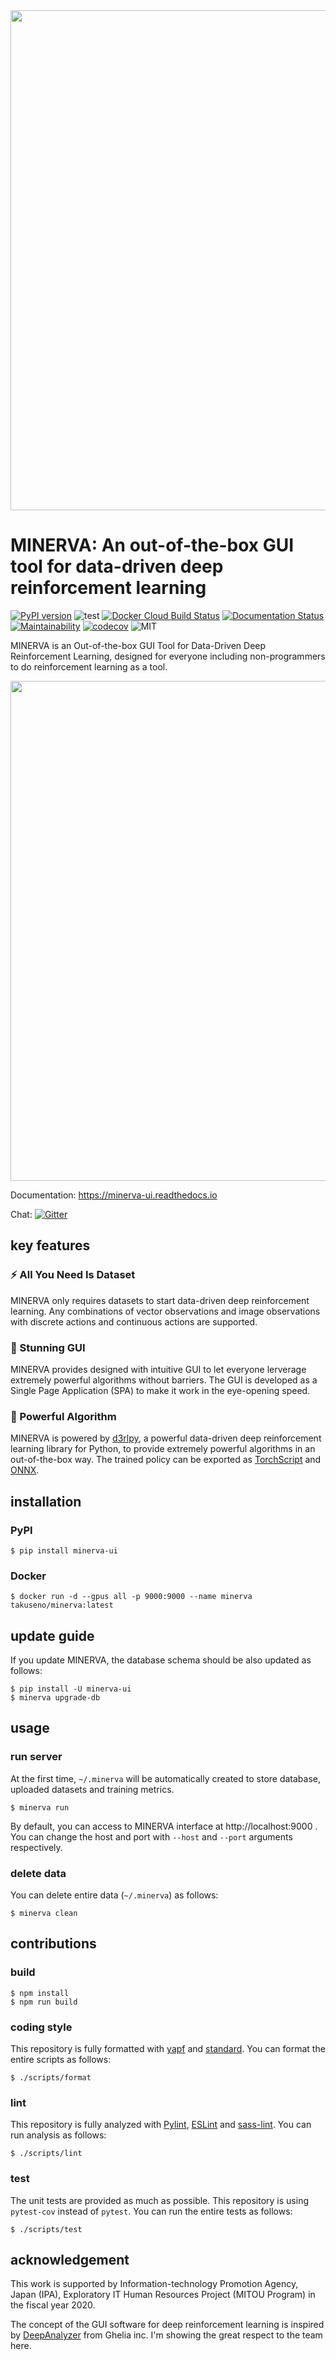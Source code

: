<div align="center"><img src="assets/logo.jpg" width="800"/></div>

# MINERVA: An out-of-the-box GUI tool for data-driven deep reinforcement learning
[![PyPI version](https://badge.fury.io/py/minerva-ui.svg)](https://badge.fury.io/py/minerva-ui)
![test](https://github.com/takuseno/minerva/workflows/test/badge.svg)
[![Docker Cloud Build Status](https://img.shields.io/docker/cloud/build/takuseno/minerva)](https://hub.docker.com/r/takuseno/minerva)
[![Documentation Status](https://readthedocs.org/projects/minerva-ui/badge/?version=latest)](https://minerva-ui.readthedocs.io/en/latest/?badge=latest)
[![Maintainability](https://api.codeclimate.com/v1/badges/0573d1557dcc6a4321f5/maintainability)](https://codeclimate.com/github/takuseno/minerva/maintainability)
[![codecov](https://codecov.io/gh/takuseno/minerva/branch/master/graph/badge.svg?token=7OL530W7T4)](https://codecov.io/gh/takuseno/minerva)
![MIT](https://img.shields.io/badge/license-MIT-blue)

MINERVA is an Out-of-the-box GUI Tool for Data-Driven Deep Reinforcement
Learning, designed for everyone including non-programmers to do reinforcement
learning as a tool.

<div align="center"><img src="assets/screenshot1.jpg" width="800"/></div>

Documentation: https://minerva-ui.readthedocs.io

Chat: [![Gitter](https://img.shields.io/gitter/room/d3rlpy/minerva)](https://gitter.im/d3rlpy/minerva)

## key features
### :zap: All You Need Is Dataset
MINERVA only requires datasets to start data-driven deep reinforcement learning.
Any combinations of vector observations and image observations with discrete
actions and continuous actions are supported.

### :beginner: Stunning GUI
MINERVA provides designed with intuitive GUI to let everyone lerverage extremely
powerful algorithms without barriers. The GUI is developed as a Single Page
Application (SPA) to make it work in the eye-opening speed.

### :rocket: Powerful Algorithm
MINERVA is powered by [d3rlpy](https://github.com/takuseno/d3rlpy), a powerful
data-driven deep reinforcement learning library for Python, to provide
extremely powerful algorithms in an out-of-the-box way. The trained policy can
be exported as [TorchScript](https://pytorch.org/docs/stable/jit.html) and
[ONNX](https://onnx.ai/).

## installation
### PyPI
```
$ pip install minerva-ui
```

### Docker
```
$ docker run -d --gpus all -p 9000:9000 --name minerva takuseno/minerva:latest
```

## update guide

If you update MINERVA, the database schema should be also updated as follows:
```
$ pip install -U minerva-ui
$ minerva upgrade-db
```

## usage
### run server
At the first time, `~/.minerva` will be automatically created to store
database, uploaded datasets and training metrics.
```
$ minerva run
```
By default, you can access to MINERVA interface at http://localhost:9000 .
You can change the host and port with `--host` and `--port` arguments
respectively.

### delete data
You can delete entire data (`~/.minerva`) as follows:
```
$ minerva clean
```

## contributions
### build
```
$ npm install
$ npm run build
```

### coding style
This repository is fully formatted with [yapf](https://github.com/google/yapf)
and [standard](https://github.com/standard/standard).
You can format the entire scripts as follows:
```
$ ./scripts/format
```

### lint
This repository is fully analyzed with [Pylint](https://github.com/PyCQA/pylint),
[ESLint](https://github.com/eslint/eslint) and [sass-lint](https://github.com/sasstools/sass-lint).
You can run analysis as follows:
```
$ ./scripts/lint
```

### test
The unit tests are provided as much as possible.
This repository is using `pytest-cov` instead of `pytest`.
You can run the entire tests as follows:
```
$ ./scripts/test
```

## acknowledgement
This work is supported by Information-technology Promotion Agency, Japan
(IPA), Exploratory IT Human Resources Project (MITOU Program) in the fiscal
year 2020.

The concept of the GUI software for deep reinforcement learning is inspired by
[DeepAnalyzer](https://ghelia.com/en/product/) from Ghelia inc.
I'm showing the great respect to the team here.
